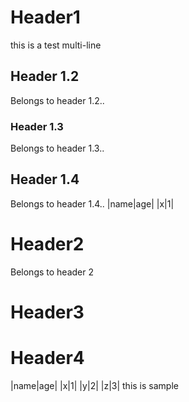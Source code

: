 # Header1
this is a test
multi-line
## Header 1.2
Belongs to header 1.2..
### Header 1.3
Belongs to header 1.3..
## Header 1.4
Belongs to header 1.4..
|name|age|
|x|1|
# Header2
Belongs to header 2
# Header3
# Header4
|name|age|
|x|1|
|y|2|
|z|3|
this is sample